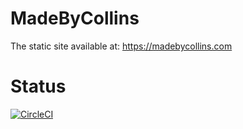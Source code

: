 # MadeByCollins
The static site available at: https://madebycollins.com

# Status

[![CircleCI](https://circleci.com/gh/madebycollins/MadeByCollins.svg?style=svg)](https://circleci.com/gh/madebycollins/MadeByCollins)
